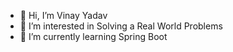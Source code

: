 - 👋 Hi, I’m Vinay Yadav
- 👀 I’m interested in Solving a Real World Problems
- 🌱 I’m currently learning Spring Boot


<!---
Vinay9897/Vinay9897 is a ✨ special ✨ repository because its `README.md` (this file) appears on your GitHub profile.
You can click the Preview link to take a look at your changes.
- 💞️ I’m looking to collaborate on ...
- 📫 How to reach me ...
--->
